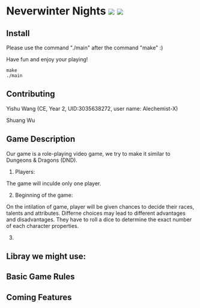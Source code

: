# Neverwinter Nights ![](https://img.shields.io/badge/License-HKU-yellow) ![](https://img.shields.io/badge/Course-ENGG1340-blue)


## Install

Please use the command "./main" after the command "make" :)

Have fun and enjoy your playing!

```
make
./main
```


## Contributing

Yishu Wang (CE, Year 2, UID:3035638272, user name: Alechemist-X)

Shuang Wu


## Game Description 

Our game is a role-playing video game, we try to make it similar to Dungeons & Dragons (DND).

1. Players:

The game will inculde only one player.

2. Beginning of the game:

On the intilation of game, player will be given chances to decide their races, talents and attributes. Differne choices may lead to different advantages and disadvantages. They have to roll a dice to determine the exact number of each character properties.

3. 

## Libray we might use:


##


## Basic Game Rules


## Coming Features

